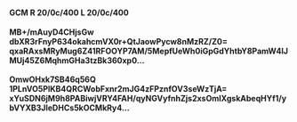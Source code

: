#### GCM R 20/0c/400 L 20/0c/400
**MB+/mAuyD4CHjsGw**<br/>**dbXR3rFnyP634okahcmVX0r+QtJaowPycw8nMzRZ/Z0=**<br/>**qxaRAxsMRyMug6Z41RFOOYP7AM/5MepfUeWh0iGpGdYhtbY8PamW4lJMUj45Z6MqhmGHa3tzBk360xp0...**<br/><br/>
**OmwOHxk7SB46q56Q**<br/>**1PLnVO5PlKB4QRCWobFxnr2mJG4zFPznfOV3seWzTjA=**<br/>**xYuSDN6jM9h8PABiwjVRY4FAH/qyNGVyfnhZjs2xsOmlXgskAbeqHYf1/ybVYXB3JleDHCs5kOCMkRy4...**